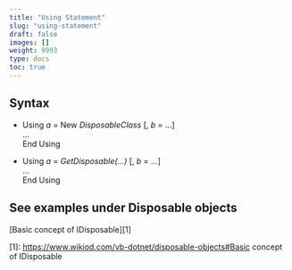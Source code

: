 ```yaml
---
title: "Using Statement"
slug: "using-statement"
draft: false
images: []
weight: 9993
type: docs
toc: true
---
```


## Syntax
 - Using *a* = New *DisposableClass* [, *b* = ...]  
        ...  
    End Using

 - Using *a* = *GetDisposable(...)* [, *b* = ...]   
       ...  
   End Using


## See examples under Disposable objects
[Basic concept of IDisposable][1]

  [1]: https://www.wikiod.com/vb-dotnet/disposable-objects#Basic concept of IDisposable

